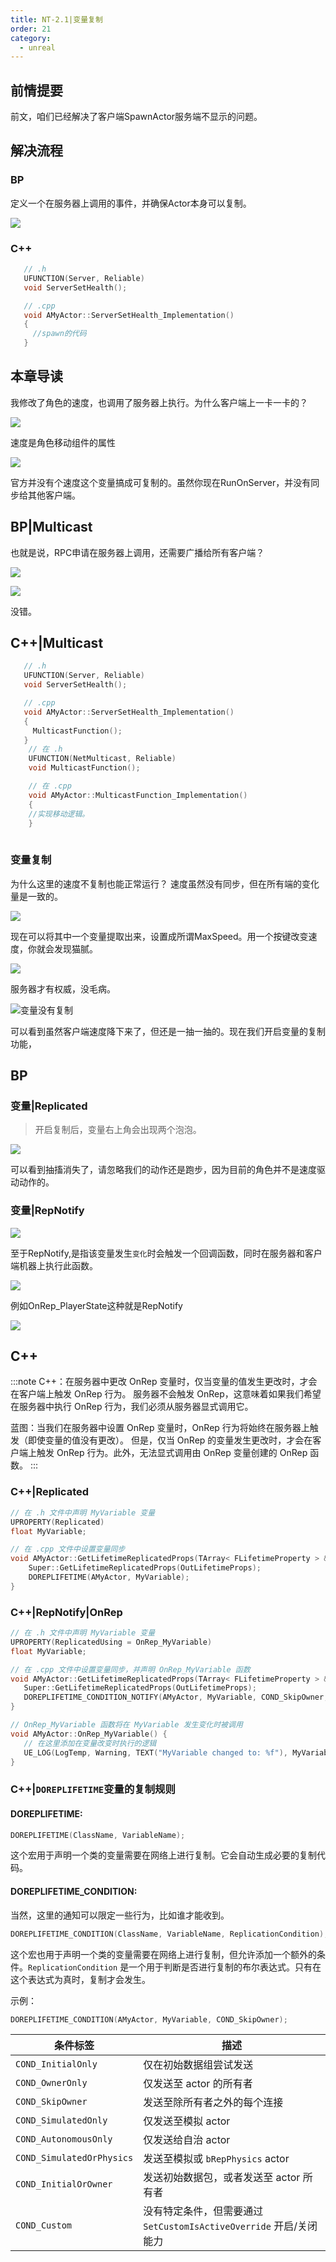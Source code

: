 ```yaml
---
title: NT-2.1|变量复制
order: 21
category:
  - unreal
---
```


## 前情提要

<chatmessage avatar="../../assets/emoji/bqb (1).png" :avatarWidth="40" alignLeft>
前文，咱们已经解决了客户端SpawnActor服务端不显示的问题。
</chatmessage>

## 解决流程
### BP

<chatmessage avatar="../../assets/emoji/bqb (2).png" :avatarWidth="40" alignLeft>
定义一个在服务器上调用的事件，并确保Actor本身可以复制。
</chatmessage>

![](..%2Fassets%2Freplicate011.png)

<gifwithbutton src="../../assets/unrealgif/hpup12.gif"/>

### C++

```cpp
   // .h
   UFUNCTION(Server, Reliable)
   void ServerSetHealth();

   // .cpp
   void AMyActor::ServerSetHealth_Implementation()
   {
     //spawn的代码
   }
```
## 本章导读

<chatmessage avatar=" ../../assets/emoji/bqb (6).png" :avatarWidth="40">
我修改了角色的速度，也调用了服务器上执行。为什么客户端上一卡一卡的？
</chatmessage>

![](..%2Fassets%2Freplicate012.png)

<gifwithbutton src="../../assets/unrealgif/hpup13.gif"/>

<chatmessage avatar="../../assets/emoji/bqb (2).png" :avatarWidth="40" alignLeft>
速度是角色移动组件的属性
</chatmessage>

![](..%2Fassets%2Freplicate013.png)

<chatmessage avatar="../../assets/emoji/bqb (2).png" :avatarWidth="40" alignLeft>
官方并没有个速度这个变量搞成可复制的。虽然你现在RunOnServer，并没有同步给其他客户端。
</chatmessage>

<gifwithbutton src="../../assets/unrealgif/hpup14.gif"/>

## BP|Multicast

<chatmessage avatar=" ../../assets/emoji/bqb (6).png" :avatarWidth="40">
也就是说，RPC申请在服务器上调用，还需要广播给所有客户端？
</chatmessage>

![](..%2Fassets%2Freplicate014.png)

![](..%2Fassets%2Freplicate023.jpg)

<chatmessage avatar="../../assets/emoji/bqb (2).png" :avatarWidth="40" alignLeft>
没错。
</chatmessage>

## C++|Multicast


```cpp
   // .h
   UFUNCTION(Server, Reliable)
   void ServerSetHealth();

   // .cpp
   void AMyActor::ServerSetHealth_Implementation()
   {
     MulticastFunction();
   }
    // 在 .h 
    UFUNCTION(NetMulticast, Reliable)
    void MulticastFunction();

    // 在 .cpp 
    void AMyActor::MulticastFunction_Implementation() 
    {
    //实现移动逻辑。
    }
   
```
### 变量复制

<chatmessage avatar=" ../../assets/emoji/bqb (6).png" :avatarWidth="40">
为什么这里的速度不复制也能正常运行？
</chatmessage>

<chatmessage avatar="../../assets/emoji/bqb (2).png" :avatarWidth="40" alignLeft>
速度虽然没有同步，但在所有端的变化量是一致的。
</chatmessage>

![](..%2Fassets%2Freplicate015.png)


<chatmessage avatar="../../assets/emoji/bqb (2).png" :avatarWidth="40" alignLeft>
现在可以将其中一个变量提取出来，设置成所谓MaxSpeed。用一个按键改变速度，你就会发现猫腻。
</chatmessage>

![](..%2Fassets%2Freplicate017.jpg)

<chatmessage avatar="../../assets/emoji/bqb (2).png" :avatarWidth="40" alignLeft>
服务器才有权威，没毛病。
</chatmessage>

![变量没有复制](..%2Fassets%2Freplicate019.png)

<gifwithbutton src="../../assets/unrealgif/hpup15.gif"/>

<chatmessage avatar="../../assets/emoji/bqb (2).png" :avatarWidth="40" alignLeft>
可以看到虽然客户端速度降下来了，但还是一抽一抽的。现在我们开启变量的复制功能，
</chatmessage>

## BP

### 变量|Replicated

>开启复制后，变量右上角会出现两个泡泡。

![](..%2Fassets%2Freplicate018.png)

<gifwithbutton src="../../assets/unrealgif/hpup16.gif"/>


<chatmessage avatar="../../assets/emoji/bqb (2).png" :avatarWidth="40" alignLeft>
可以看到抽搐消失了，请忽略我们的动作还是跑步，因为目前的角色并不是速度驱动动作的。
</chatmessage>

### 变量|RepNotify

![](..%2Fassets%2Freplicate022.jpg)

<chatmessage avatar="../../assets/emoji/bqb (2).png" :avatarWidth="40" alignLeft>

至于RepNotify,是指该变量发生`变化`时会触发一个回调函数，同时在服务器和客户端机器上执行此函数。

</chatmessage>

![](..%2Fassets%2Freplicate020.png)


<gifwithbutton src="../../assets/unrealgif/hpup17.gif"/>


<chatmessage avatar="../../assets/emoji/bqb (2).png" :avatarWidth="40" alignLeft>
例如OnRep_PlayerState这种就是RepNotify
</chatmessage>

![](..%2Fassets%2Freplicate021.png)

## C++

:::note
C++：在服务器中更改 OnRep 变量时，仅当变量的值发生更改时，才会在客户端上触发 OnRep 行为。
服务器不会触发 OnRep，这意味着如果我们希望在服务器中执行 OnRep 行为，我们必须从服务器显式调用它。

蓝图：当我们在服务器中设置 OnRep 变量时，OnRep 行为将始终在服务器上触发（即使变量的值没有更改）。
但是，仅当 OnRep 的变量发生更改时，才会在客户端上触发 OnRep 行为。此外，无法显式调用由 OnRep 变量创建的 OnRep 函数。
:::


### C++|Replicated

```cpp
// 在 .h 文件中声明 MyVariable 变量
UPROPERTY(Replicated)
float MyVariable;

// 在 .cpp 文件中设置变量同步
void AMyActor::GetLifetimeReplicatedProps(TArray< FLifetimeProperty > & OutLifetimeProps) const {
    Super::GetLifetimeReplicatedProps(OutLifetimeProps);
    DOREPLIFETIME(AMyActor, MyVariable);
}
```
### C++|RepNotify|OnRep

 ```cpp
 // 在 .h 文件中声明 MyVariable 变量
UPROPERTY(ReplicatedUsing = OnRep_MyVariable)
float MyVariable;

// 在 .cpp 文件中设置变量同步，并声明 OnRep_MyVariable 函数
void AMyActor::GetLifetimeReplicatedProps(TArray< FLifetimeProperty > & OutLifetimeProps) const {
    Super::GetLifetimeReplicatedProps(OutLifetimeProps);
    DOREPLIFETIME_CONDITION_NOTIFY(AMyActor, MyVariable, COND_SkipOwner, REPNOTIFY_Always);
}

// OnRep_MyVariable 函数将在 MyVariable 发生变化时被调用
void AMyActor::OnRep_MyVariable() {
    // 在这里添加在变量改变时执行的逻辑
    UE_LOG(LogTemp, Warning, TEXT("MyVariable changed to: %f"), MyVariable);
}

```  
### C++|`DOREPLIFETIME`变量的复制规则

#### DOREPLIFETIME:

```cpp
DOREPLIFETIME(ClassName, VariableName);
```

这个宏用于声明一个类的变量需要在网络上进行复制。它会自动生成必要的复制代码。

#### DOREPLIFETIME_CONDITION:

<chatmessage avatar="../../assets/emoji/bqb (2).png" :avatarWidth="40" alignLeft>
当然，这里的通知可以限定一些行为，比如谁才能收到。
</chatmessage>

```cpp
DOREPLIFETIME_CONDITION(ClassName, VariableName, ReplicationCondition);
```

这个宏也用于声明一个类的变量需要在网络上进行复制，但允许添加一个额外的条件。`ReplicationCondition` 是一个用于判断是否进行复制的布尔表达式。只有在这个表达式为真时，复制才会发生。

示例：

```cpp
DOREPLIFETIME_CONDITION(AMyActor, MyVariable, COND_SkipOwner);
```

| 条件标签                      | 描述                                               |
|---------------------------|--------------------------------------------------|
| `COND_InitialOnly`        | 仅在初始数据组尝试发送                                      |
| `COND_OwnerOnly`          | 仅发送至 actor 的所有者                                  |
| `COND_SkipOwner`          | 发送至除所有者之外的每个连接                                   |
| `COND_SimulatedOnly`      | 仅发送至模拟 actor                                     |
| `COND_AutonomousOnly`     | 仅发送给自治 actor                                     |
| `COND_SimulatedOrPhysics` | 发送至模拟或 `bRepPhysics` actor                       |
| `COND_InitialOrOwner`     | 发送初始数据包，或者发送至 actor 所有者                          |
| `COND_Custom`             | 没有特定条件，但需要通过 `SetCustomIsActiveOverride` 开启/关闭能力 |

